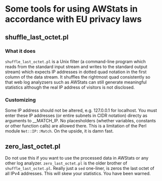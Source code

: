 # Some tools for using AWStats in accordance with EU privacy laws

## shuffle_last_octet.pl

### What it does

  `shuffle_last_octet.pl` is a Unix filter (a command-line program which reads
  from the standard input stream and writes to the standard output stream)
  which expects IP addresses in dotted quad notation in the first column of the
  data stream. It shuffles the rightmost quad consistently so that web log
  analyzsers such as AWStats can still generate meaningful statistics although
  the real IP address of visitors is not disclosed.

### Customizing

Some IP address should not be altered, e.g. 127.0.0.1 for localhost.
You must enter these IP addresses (or entire subnets in CIDR notation) directy
as arguments to __MATCH_IP. No placesholders (whether variables, constants or
other function calls) are allowed there. This is a limitation of the Perl module
`Net::IP::Match`. On the upside, it is damn fast.

## zero_last_octet.pl

Do not use this if you want to use the processed data in AWStats or any other log analyzer.
`zero_last_octet.pl` is the older brother of `shuffle_last_octet.pl`. Really just a
`sed` one-liner, is zeros the last octet of all IPv4 addresses. This will skew your
statistics. You have been warned.
